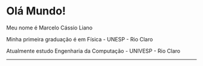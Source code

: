 # Olá Mundo!

Meu nome é Marcelo Cássio Liano

Minha primeira graduação é em Física - UNESP - Rio Claro

Atualmente estudo Engenharia da Computação - UNIVESP - Rio Claro

---



